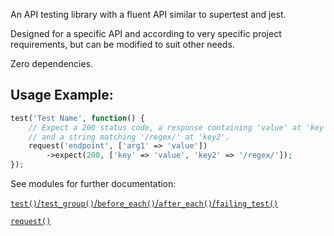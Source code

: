 An API testing library with a fluent API similar to supertest and jest.

Designed for a specific API and according to very specific project requirements, but can be modified to suit other needs.

Zero dependencies.

## Usage Example:    
```php
test('Test Name', function() {
    // Expect a 200 status code, a response containing 'value' at 'key',
    // and a string matching '/regex/' at 'key2'.
    request('endpoint', ['arg1' => 'value'])
        ->expect(200, ['key' => 'value', 'key2' => '/regex/']);
});
```
 
 See modules for further documentation:

[`test()`/`test_group()`/`before_each()`/`after_each()`/`failing_test()`](lib/test.php)

[`request()`](lib/request.php)
